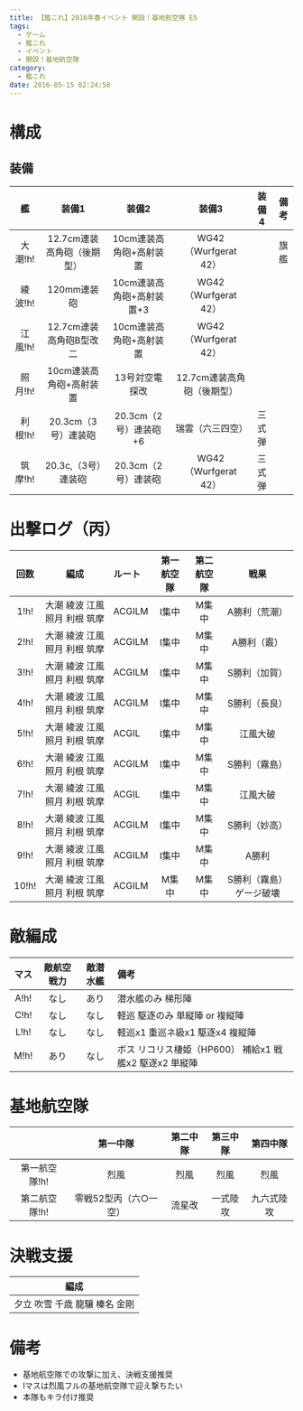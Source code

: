 ```yaml
---
title: 【艦これ】2016年春イベント 開設！基地航空隊 E5
tags:
  - ゲーム
  - 艦これ
  - イベント
  - 開設！基地航空隊
category:
  - 艦これ
date: 2016-05-15 02:24:58
---
```


# 構成

## 装備

|艦|装備1|装備2|装備3|装備4|備考|
|:--:|:--:|:--:|:--:|:--:|:--:|
|大潮!h!|12.7cm連装高角砲（後期型）|10cm連装高角砲+高射装置|WG42 （Wurfgerat 42）||旗艦|
|綾波!h!|120mm連装砲|10cm連装高角砲+高射装置+3|WG42 （Wurfgerat 42）|||
|江風!h!|12.7cm連装高角砲B型改二|10cm連装高角砲+高射装置|WG42 （Wurfgerat 42）|||
|照月!h!|10cm連装高角砲+高射装置|13号対空電探改|12.7cm連装高角砲（後期型）|||
|利根!h!|20.3cm（3号）連装砲|20.3cm（2号）連装砲+6|瑞雲（六三四空）|三式弾||
|筑摩!h!|20.3c,（3号）連装砲|20.3cm（2号）連装砲|WG42 （Wurfgerat 42）|三式弾||

# 出撃ログ（丙）

|回数|編成|ルート|第一航空隊|第二航空隊|戦果|
|:--:|:--:|:----|:--------:|:-------:|:-:|
|1!h!|大潮 綾波 江風 照月 利根 筑摩|ACGILM|I集中|M集中|A勝利（荒潮）|
|2!h!|大潮 綾波 江風 照月 利根 筑摩|ACGILM|I集中|M集中|A勝利（霰）|
|3!h!|大潮 綾波 江風 照月 利根 筑摩|ACGILM|I集中|M集中|S勝利（加賀）|
|4!h!|大潮 綾波 江風 照月 利根 筑摩|ACGILM|I集中|M集中|S勝利（長良）|
|5!h!|大潮 綾波 江風 照月 利根 筑摩|ACGIL|I集中|M集中|江風大破|
|6!h!|大潮 綾波 江風 照月 利根 筑摩|ACGILM|I集中|M集中|S勝利（霧島）|
|7!h!|大潮 綾波 江風 照月 利根 筑摩|ACGIL|I集中|M集中|江風大破|
|8!h!|大潮 綾波 江風 照月 利根 筑摩|ACGILM|I集中|M集中|S勝利（妙高）|
|9!h!|大潮 綾波 江風 照月 利根 筑摩|ACGILM|I集中|M集中|A勝利|
|10!h!|大潮 綾波 江風 照月 利根 筑摩|ACGILM|M集中|M集中|S勝利（霧島） ゲージ破壊|

<!--
|2!h!|大潮 綾波 江風 照月 利根 筑摩|A|I集中|M集中||
-->

# 敵編成

|マス|敵航空戦力|敵潜水艦|備考|
|:-:|:-:|:-:|:-|
|A!h!|なし|あり|潜水艦のみ 梯形陣|
|C!h!|なし|なし|軽巡 駆逐のみ 単縦陣 or 複縦陣|
|L!h!|なし|なし|軽巡x1 重巡ネ級x1 駆逐x4 複縦陣|
|M!h!|あり|なし|ボス リコリス棲姫（HP600） 補給x1 戦艦x2 駆逐x2 単縦陣|

# 基地航空隊

| |第一中隊|第二中隊|第三中隊|第四中隊|
|:-:|:------:|:-----:|:------:|:------:|
|第一航空隊!h!|烈風|烈風|烈風|烈風|
|第二航空隊!h!|零戦52型丙（六○一空）|流星改|一式陸攻|九六式陸攻|

# 決戦支援

|編成|
|:--:|
|夕立 吹雪 千歳 龍驤 榛名 金剛|


# 備考

* 基地航空隊での攻撃に加え、決戦支援推奨
* Iマスは烈風フルの基地航空隊で迎え撃ちたい
* 本隊もキラ付け推奨
